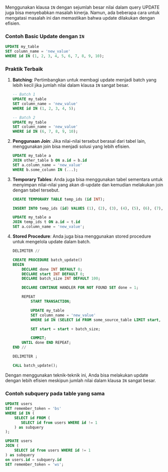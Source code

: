 Menggunakan klausa `IN` dengan sejumlah besar nilai dalam query UPDATE juga bisa
menyebabkan masalah kinerja. Namun, ada beberapa cara untuk mengatasi masalah
ini dan memastikan bahwa update dilakukan dengan efisien.

### Contoh Basic Update dengan `IN`

```sql
UPDATE my_table
SET column_name = 'new_value'
WHERE id IN (1, 2, 3, 4, 5, 6, 7, 8, 9, 10);
```

### Praktik Terbaik

1. **Batching**: Pertimbangkan untuk membagi update menjadi batch yang lebih
   kecil jika jumlah nilai dalam klausa `IN` sangat besar.

   ```sql
   -- Batch 1
   UPDATE my_table
   SET column_name = 'new_value'
   WHERE id IN (1, 2, 3, 4, 5);

   -- Batch 2
   UPDATE my_table
   SET column_name = 'new_value'
   WHERE id IN (6, 7, 8, 9, 10);
   ```

2. **Penggunaan Join**: Jika nilai-nilai tersebut berasal dari tabel lain,
   menggunakan join bisa menjadi solusi yang lebih efisien.

   ```sql
   UPDATE my_table a
   JOIN other_table b ON a.id = b.id
   SET a.column_name = 'new_value'
   WHERE b.some_column IN (...);
   ```

3. **Temporary Tables**: Anda juga bisa menggunakan tabel sementara untuk
   menyimpan nilai-nilai yang akan di-update dan kemudian melakukan join dengan
   tabel tersebut.

   ```sql
   CREATE TEMPORARY TABLE temp_ids (id INT);

   INSERT INTO temp_ids (id) VALUES (1), (2), (3), (4), (5), (6), (7), (8), (9), (10);

   UPDATE my_table a
   JOIN temp_ids t ON a.id = t.id
   SET a.column_name = 'new_value';
   ```

4. **Stored Procedure**: Anda juga bisa menggunakan stored procedure untuk
   mengelola update dalam batch.

   ```sql
   DELIMITER //

   CREATE PROCEDURE batch_update()
   BEGIN
       DECLARE done INT DEFAULT 0;
       DECLARE start INT DEFAULT 0;
       DECLARE batch_size INT DEFAULT 100;

       DECLARE CONTINUE HANDLER FOR NOT FOUND SET done = 1;

       REPEAT
           START TRANSACTION;

           UPDATE my_table
           SET column_name = 'new_value'
           WHERE id IN (SELECT id FROM some_source_table LIMIT start, batch_size);

           SET start = start + batch_size;

           COMMIT;
       UNTIL done END REPEAT;
   END //

   DELIMITER ;

   CALL batch_update();
   ```

Dengan menggunakan teknik-teknik ini, Anda bisa melakukan update dengan lebih
efisien meskipun jumlah nilai dalam klausa `IN` sangat besar.

### Contoh subquery pada table yang sama

```sql
UPDATE users 
SET remember_token = 'bs' 
WHERE id IN (
	SELECT id FROM (
	   SELECT id from users WHERE id != 1
	) as subquery
);

UPDATE users
JOIN (
	SELECT id from users WHERE id != 1
) as subquery
on users.id = subquery.id
SET remember_token = 'ws';
```
